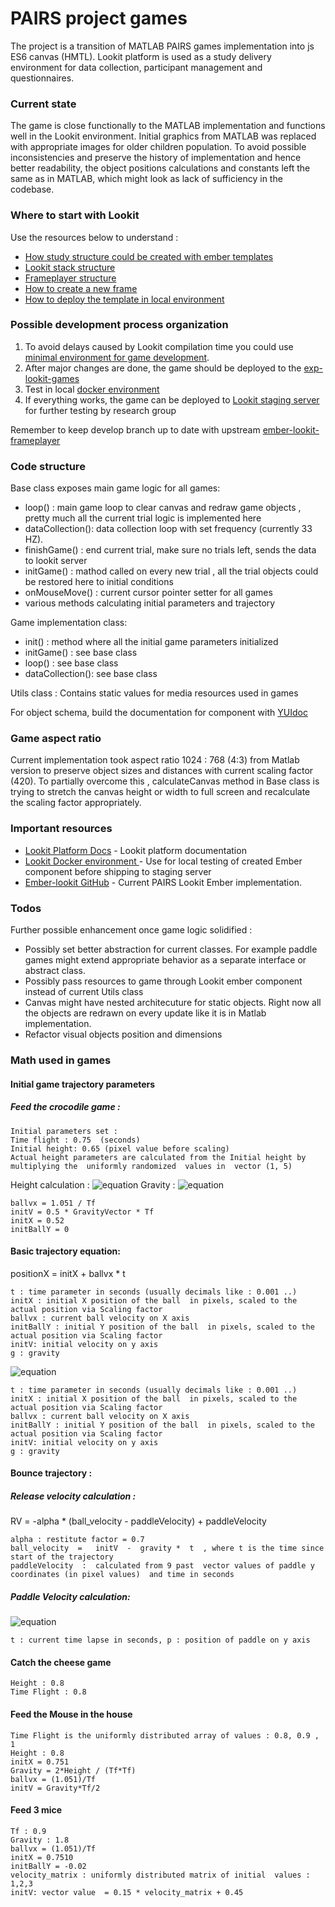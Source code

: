 # PAIRS project games  

The project is a transition of MATLAB PAIRS games implementation into js ES6 canvas (HMTL). Lookit platform is used as a study delivery environment for data collection, participant management and questionnaires.

### Current state 
The game is close functionally to the MATLAB implementation and functions well in the Lookit environment. Initial graphics from MATLAB was replaced with appropriate images for older children population.
To avoid possible inconsistencies and preserve the history of implementation and hence better readability, the object positions calculations and constants left the same as in MATLAB, which might look as lack of sufficiency in the codebase.

### Where to start with Lookit 
Use the resources below to understand :
- [How study structure could be created with ember templates](https://lookit.readthedocs.io/en/develop/researchers-create-experiment.html#experiment-structure)
- [Lookit stack structure](https://lookit.readthedocs.io/en/develop/install-django-project.html)
- [Frameplayer structure](https://lookit.readthedocs.io/en/develop/install-ember-app.html)
- [How to create a new frame](https://lookit.readthedocs.io/en/develop/frame-dev-creation.html)
- [How to deploy the template in local environment]()


### Possible development process organization

1. To avoid delays caused by Lookit compilation time you could use [minimal environment for game development](https://github.com/elcrion/PI_game_template).
2. After major changes are done, the game should be deployed to the [exp-lookit-games](https://github.com/elcrion/ember-lookit-frameplayer/tree/develop) 
3. Test in local [docker environment](https://github.com/elcrion/PI_docker)
4. If everything works, the game can be deployed to [Lookit staging server](https://staging-lookit.cos.io) for further testing by research group

Remember to keep develop branch up to date with upstream [ember-lookit-frameplayer](https://github.com/lookit/ember-lookit-frameplayer)
     
### Code structure 
Base class exposes main game logic for all games: 
- loop() : main game loop to clear canvas and redraw game objects , pretty much all the current trial  logic is implemented here
- dataCollection(): data collection loop with set frequency (currently 33 HZ). 
- finishGame() : end current trial, make sure no trials left, sends the data to lookit server 
- initGame() : mathod called on every new trial , all the trial objects could be restored here to initial conditions
- onMouseMove() : current cursor pointer setter for all games
- various methods calculating initial parameters and trajectory


Game implementation class: 
- init() : method where all the initial game parameters initialized
- initGame() : see base class 
- loop() : see base class 
- dataCollection(): see base class 

Utils class : Contains static values for media resources used in games


For object schema, build the documentation for component with [YUIdoc](https://lookit.readthedocs.io/en/develop/frame-dev-creation.html#documenting-your-frame)

### Game aspect ratio 
Current implementation took aspect ratio 1024 : 768  (4:3) from Matlab version to preserve object sizes and distances with current scaling factor (420).  To partially overcome this ,  calculateCanvas method in Base class is trying to stretch the canvas height or width to full screen and recalculate the scaling factor appropriately.

###  Important resources
* [Lookit Platform Docs](https://lookit.readthedocs.io/en/develop/frame-dev.html) - Lookit platform documentation
* [Lookit Docker environment ](https://github.com/elcrion/PI_docker) - Use for local testing of created Ember component before shipping to staging server
* [Ember-lookit GitHub](https://github.com/elcrion/ember-lookit-frameplayer) - Current PAIRS Lookit Ember implementation.

### Todos
Further possible enhancement once game logic solidified : 
- Possibly set better abstraction for current classes. For example paddle games might extend appropriate behavior as a separate interface or abstract class.
- Possibly pass resources to game through Lookit ember component instead of current Utils class 
- Canvas might have nested architecuture for static objects. Right now all the objects are redrawn on every update like it is in Matlab implementation.
- Refactor visual objects position and dimensions 



### Math used in games
#### Initial game trajectory parameters 
##### Feed the crocodile game : 

```
Initial parameters set : 
Time flight : 0.75  (seconds)
Initial height: 0.65 (pixel value before scaling)  
Actual height parameters are calculated from the Initial height by multiplying the  uniformly randomized  values in  vector (1, 5)
```
Height calculation : 
![equation](http://www.sciweavers.org/upload/Tex2Img_1568674437/eqn.png)
Gravity : 
![equation](http://www.sciweavers.org/upload/Tex2Img_1568674567/eqn.png)
```
ballvx = 1.051 / Tf 
initV = 0.5 * GravityVector * Tf
initX = 0.52 
initBallY = 0 
```

#### Basic trajectory equation:
positionX =  initX + ballvx * t 
```
t : time parameter in seconds (usually decimals like : 0.001 ..)
initX : initial X position of the ball  in pixels, scaled to the actual position via Scaling factor
ballvx : current ball velocity on X axis 
initBallY : initial Y position of the ball  in pixels, scaled to the actual position via Scaling factor 
initV: initial velocity on y axis 
g : gravity 
````
![equation](http://www.sciweavers.org/upload/Tex2Img_1568674090/eqn.png)
```
t : time parameter in seconds (usually decimals like : 0.001 ..)
initX : initial X position of the ball  in pixels, scaled to the actual position via Scaling factor
ballvx : current ball velocity on X axis 
initBallY : initial Y position of the ball  in pixels, scaled to the actual position via Scaling factor 
initV: initial velocity on y axis 
g : gravity 
```

#### Bounce trajectory : 
##### Release velocity calculation : 
RV = -alpha * (ball_velocity - paddleVelocity) + paddleVelocity

```
alpha : restitute factor = 0.7
ball_velocity  =   initV  -  gravity *  t  , where t is the time since start of the trajectory 
paddleVelocity  :  calculated from 9 past  vector values of paddle y coordinates (in pixel values)  and time in seconds
````
##### Paddle Velocity calculation: 
![equation](http://www.sciweavers.org/upload/Tex2Img_1568673224/eqn.png)
```
t : current time lapse in seconds, p : position of paddle on y axis
```  

#### Catch the cheese game 

```
Height : 0.8 
Time Flight : 0.8
```
#### Feed the Mouse in the house

```
Time Flight is the uniformly distributed array of values : 0.8, 0.9 , 1 
Height : 0.8
initX = 0.751
Gravity = 2*Height / (Tf*Tf)
ballvx = (1.051)/Tf
initV = Gravity*Tf/2
```

#### Feed 3 mice

```
Tf : 0.9
Gravity : 1.8
ballvx = (1.051)/Tf
initX = 0.7510
initBallY = -0.02
velocity_matrix : uniformly distributed matrix of initial  values : 1,2,3 
initV: vector value  = 0.15 * velocity_matrix + 0.45 
```







